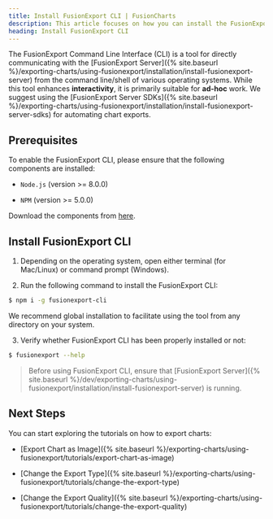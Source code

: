 ```yaml
---
title: Install FusionExport CLI | FusionCharts
description: This article focuses on how you can install the FusionExport CLI.
heading: Install FusionExport CLI
---
```


The FusionExport Command Line Interface (CLI) is a tool for directly communicating with the [FusionExport Server]({% site.baseurl %}/exporting-charts/using-fusionexport/installation/install-fusionexport-server) from the command line/shell of various operating systems. While this tool enhances **interactivity**, it is primarily suitable for **ad-hoc** work. We suggest using the [FusionExport Server SDKs]({% site.baseurl %}/exporting-charts/using-fusionexport/installation/install-fusionexport-server-sdks) for automating chart exports.

## Prerequisites

To enable the FusionExport CLI, please ensure that the following components are installed:

* `Node.js` (version >= 8.0.0)

* `NPM` (version >= 5.0.0) 

Download the components from [here](https://nodejs.org/en/download/).

## Install FusionExport CLI

1. Depending on the operating system, open either terminal (for Mac/Linux) or command prompt (Windows).

2. Run the following command to install the FusionExport CLI:

```Bash
$ npm i -g fusionexport-cli
```

We recommend global installation to facilitate using the tool from any directory on your system.

3. Verify whether FusionExport CLI has been properly installed or not:

```Bash
$ fusionexport --help
```

> Before using FusionExport CLI, ensure that [FusionExport Server]({% site.baseurl %}/dev/exporting-charts/using-fusionexport/installation/install-fusionexport-server) is running.

## Next Steps

You can start exploring the tutorials on how to export charts:

* [Export Chart as Image]({% site.baseurl %}/exporting-charts/using-fusionexport/tutorials/export-chart-as-image)

* [Change the Export Type]({% site.baseurl %}/exporting-charts/using-fusionexport/tutorials/change-the-export-type)

* [Change the Export Quality]({% site.baseurl %}/exporting-charts/using-fusionexport/tutorials/change-the-export-quality)